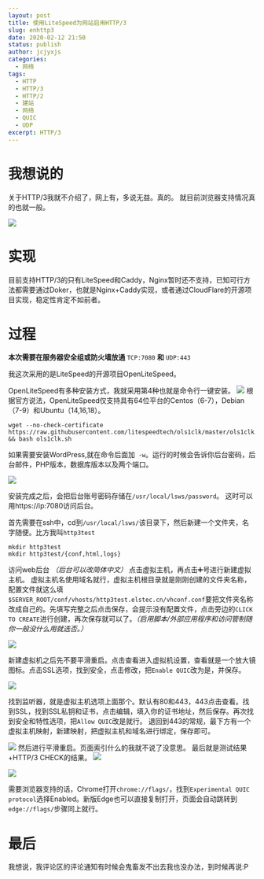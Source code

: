 ```yaml
---
layout: post
title: 使用LiteSpeed为网站启用HTTP/3
slug: enhttp3
date: 2020-02-12 21:50
status: publish
author: jcjyxjs
categories:
  - 网络
tags:
  - HTTP
  - HTTP/3
  - HTTP/2
  - 建站
  - 网络
  - QUIC
  - UDP
excerpt: HTTP/3
---
```


# 我想说的
关于HTTP/3我就不介绍了，网上有，多说无益。真的。
就目前浏览器支持情况真的也就一般。

![](https://cdn.elstec.cn/13/0.png)

# 实现
目前支持HTTP/3的只有LiteSpeed和Caddy，Nginx暂时还不支持，已知可行方法都需要通过Doker，也就是Nginx+Caddy实现，或者通过CloudFlare的开源项目实现，稳定性肯定不如前者。

# 过程
**本次需要在服务器安全组或防火墙放通** `TCP:7080` **和** `UDP:443`

我这次采用的是LiteSpeed的开源项目OpenLiteSpeed。

OpenLiteSpeed有多种安装方式，我就采用第4种也就是命令行一键安装。
![](https://cdn.elstec.cn/13/3.png)
根据官方说法，OpenLiteSpeed仅支持具有64位平台的Centos（6-7），Debian（7-9）和Ubuntu（14,16,18）。
```
wget --no-check-certificate https://raw.githubusercontent.com/litespeedtech/ols1clk/master/ols1clk.sh && bash ols1clk.sh
```
如果需要安装WordPress,就在命令后面加` -w`。运行的时候会告诉你后台密码，后台邮件，PHP版本，数据库版本以及两个端口。

![](https://cdn.elstec.cn/13/4.png)

安装完成之后，会把后台账号密码存储在`/usr/local/lsws/password`。
这时可以用https://ip:7080访问后台。

首先需要在ssh中，cd到`/usr/local/lsws/`该目录下，然后新建一个文件夹，名字随便。比方我叫`http3test`


```
mkdir http3test
mkdir http3test/{conf,html,logs}
```

访问web后台 *（后台可以改简体中文）* 点击虚拟主机，再点击➕号进行新建虚拟主机。
虚拟主机名使用域名就行，虚拟主机根目录就是刚刚创建的文件夹名称，配置文件就这么填`$SERVER_ROOT/conf/vhosts/http3test.elstec.cn/vhconf.conf`要把文件夹名称改成自己的。先填写完整之后点击保存，会提示没有配置文件，点击旁边的`CLICK TO CREATE`进行创建，再次保存就可以了。*（启用脚本/外部应用程序和访问管制随你一般没什么用就选否。）*

![](https://cdn.elstec.cn/13/5.png)

新建虚拟机之后先不要平滑重启。点击查看进入虚拟机设置，查看就是一个放大镜图标。点击SSL选项，找到安全，点击修改，把`Enable QUIC`改为是，并保存。

![](https://cdn.elstec.cn/13/6.png)

找到监听器，就是虚拟主机选项上面那个。默认有80和443，443点击查看。找到SSL，找到SSL私钥和证书，点击编辑，填入你的证书地址，然后保存。再次找到安全和特性选项，把`Allow QUIC`改是就行。
退回到443的常规，最下方有一个虚拟主机映射，新建映射，把虚拟主机和域名进行绑定，保存即可。

![](https://cdn.elstec.cn/13/7.png)
然后进行平滑重启。页面索引什么的我就不说了没意思。
最后就是测试结果+HTTP/3 CHECK的结果。
![](https://cdn.elstec.cn/13/1.png)

![](https://cdn.elstec.cn/13/2.png)

需要浏览器支持的话，Chrome打开`chrome://flags/`，找到`Experimental QUIC protocol`选择Enabled。新版Edge也可以直接复制打开，页面会自动跳转到`edge://flags/`步骤同上就行。

# 最后
我想说，我评论区的评论通知有时候会鬼畜发不出去我也没办法，到时候再说:P